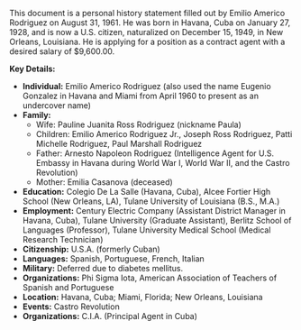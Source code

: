 This document is a personal history statement filled out by Emilio Americo Rodriguez on August 31, 1961. He was born in Havana, Cuba on January 27, 1928, and is now a U.S. citizen, naturalized on December 15, 1949, in New Orleans, Louisiana. He is applying for a position as a contract agent with a desired salary of $9,600.00.

**Key Details:**

*   **Individual:** Emilio Americo Rodriguez (also used the name Eugenio Gonzalez in Havana and Miami from April 1960 to present as an undercover name)
*   **Family:**
    *   Wife: Pauline Juanita Ross Rodriguez (nickname Paula)
    *   Children: Emilio Americo Rodriguez Jr., Joseph Ross Rodriguez, Patti Michelle Rodriguez, Paul Marshall Rodriguez
    *   Father: Arnesto Napoleon Rodriguez (Intelligence Agent for U.S. Embassy in Havana during World War I, World War II, and the Castro Revolution)
    *   Mother: Emilia Casanova (deceased)
*   **Education:** Colegio De La Salle (Havana, Cuba), Alcee Fortier High School (New Orleans, LA), Tulane University of Louisiana (B.S., M.A.)
*   **Employment:** Century Electric Company (Assistant District Manager in Havana, Cuba), Tulane University (Graduate Assistant), Berlitz School of Languages (Professor), Tulane University Medical School (Medical Research Technician)
*   **Citizenship:** U.S.A. (formerly Cuban)
*   **Languages:** Spanish, Portuguese, French, Italian
*   **Military:** Deferred due to diabetes mellitus.
*   **Organizations:** Phi Sigma Iota, American Association of Teachers of Spanish and Portuguese
*   **Location:** Havana, Cuba; Miami, Florida; New Orleans, Louisiana
*   **Events:** Castro Revolution
*   **Organizations:** C.I.A. (Principal Agent in Cuba)
